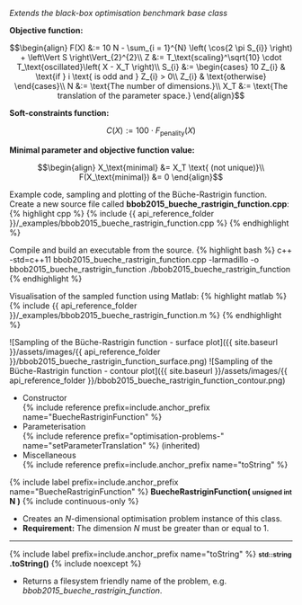 *Extends the black-box optimisation benchmark base class*

**Objective function:**

$$\begin{align}
F(X) &:= 10 N - \sum_{i = 1}^{N} \left( \cos{2 \pi S_{i}} \right) + \left\Vert S \right\Vert_{2}^{2}\\
Z &:= T_\text{scaling}^\sqrt{10} \cdot T_\text{oscillated}\left( X - X_T \right)\\
S_{i} &:= \begin{cases}
10 Z_{i} & \text{if } i \text{ is odd and } Z_{i} > 0\\
Z_{i} & \text{otherwise}
\end{cases}\\
N &:= \text{The number of dimensions.}\\
X_T &:= \text{The translation of the parameter space.}
\end{align}$$

**Soft-constraints function:**

$$C(X) := 100 \cdot F_\text{penality}(X)$$

**Minimal parameter and objective function value:**

$$\begin{align}
X_\text{minimal} &= X_T \text{ (not unique)}\\
F(X_\text{minimal}) &= 0
\end{align}$$

Example code, sampling and plotting of the Büche-Rastrigin function.
Create a new source file called **bbob2015_bueche_rastrigin_function.cpp**:
{% highlight cpp %}
{% include {{ api_reference_folder }}/_examples/bbob2015_bueche_rastrigin_function.cpp %}
{% endhighlight %}

Compile and build an executable from the source.
{% highlight bash %}
c++ -std=c++11 bbob2015_bueche_rastrigin_function.cpp -larmadillo -o bbob2015_bueche_rastrigin_function
./bbob2015_bueche_rastrigin_function
{% endhighlight %}

Visualisation of the sampled function using Matlab:
{% highlight matlab %}
{% include {{ api_reference_folder }}/_examples/bbob2015_bueche_rastrigin_function.m %}
{% endhighlight %}

![Sampling of the Büche-Rastrigin function - surface plot]({{ site.baseurl }}/assets/images/{{ api_reference_folder }}/bbob2015_bueche_rastrigin_function_surface.png)
![Sampling of the Büche-Rastrigin function - contour plot]({{ site.baseurl }}/assets/images/{{ api_reference_folder }}/bbob2015_bueche_rastrigin_function_contour.png)

- Constructor<br>
  {% include reference prefix=include.anchor_prefix name="BuecheRastriginFunction" %}
- Parameterisation<br>
  {% include reference prefix="optimisation-problems-" name="setParameterTranslation" %} (inherited)
- Miscellaneous<br>
  {% include reference prefix=include.anchor_prefix name="toString" %}

{% include label prefix=include.anchor_prefix name="BuecheRastriginFunction" %}
**BuecheRastriginFunction( <small>unsigned int</small> N )** {% include continuous-only %}

- Creates an *N*-dimensional optimisation problem instance of this class.
- **Requirement:** The dimension *N* must be greater than or equal to 1.

---
{% include label prefix=include.anchor_prefix name="toString" %}
**<small>std::string</small> .toString()** {% include noexcept %}

- Returns a filesystem friendly name of the problem, e.g. *bbob2015_bueche_rastrigin_function*.